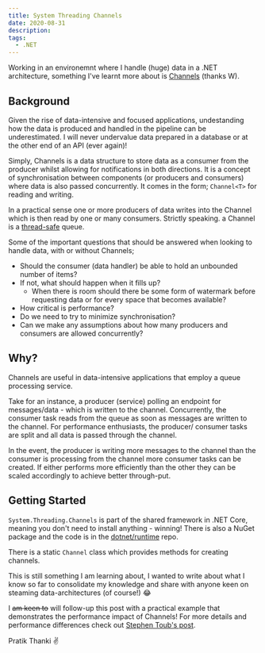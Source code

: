 ```yaml
---
title: System Threading Channels
date: 2020-08-31
description: 
tags:
  - .NET
---
```


Working in an environemnt where I handle (huge) data in a .NET architecture, something I've learnt more about is [Channels](https://devblogs.microsoft.com/dotnet/an-introduction-to-system-threading-channels/) (thanks W).


## Background

Given the rise of data-intensive and focused applications, undestanding how the data is produced and handled in the pipeline can 
be underestimated. I will never undervalue data prepared in a database or at the other end of an API (ever again)!

Simply, Channels is a data structure to store data as a consumer from the producer whilst allowing for notifications in both directions. 
It is a concept of synchronisation between components (or producers and consumers) where data is also passed concurrently. It comes in the form; 
`Channel<T>` for reading and writing.

In a practical sense one or more producers of data writes into the Channel which is then read by one or many consumers. Strictly speaking. 
a Channel is a [thread-safe](https://stackoverflow.com/questions/261683/what-is-the-meaning-of-the-term-thread-safe) queue.

Some of the important questions that should be answered when looking to handle data, with or without Channels;

- Should the consumer (data handler) be able to hold an unbounded number of items? 
- If not, what should happen when it fills up? 
  - When there is room should there be some form of watermark before requesting data or for every space that becomes available?
- How critical is performance? 
- Do we need to try to minimize synchronisation? 
- Can we make any assumptions about how many producers and consumers are allowed concurrently? 


## Why?

Channels are useful in data-intensive applications that employ a queue processing service. 

Take for an instance, a producer (service) polling an endpoint for messages/data - which is written to the channel. Concurrently, 
the consumer task reads from the queue as soon as messages are written to the channel. For performance enthusiasts, the producer/
consumer tasks are split and all data is passed through the channel.

In the event, the producer is writing more messages to the channel than the consumer is processing from the channel more consumer 
tasks can be created. If either performs more efficiently than the other they can be scaled accordingly to achieve better through-put. 


## Getting Started

`System.Threading.Channels` is part of the shared framework in .NET Core, meaning you don't need to install anything - winning! 
There is also a NuGet package and the code is in the [dotnet/runtime](https://github.com/dotnet/runtime/tree/df3930ecd237000813d1833286513d65557efffe/src/libraries/System.Threading.Channels) repo.

There is a static `Channel` class which provides methods for creating channels.

This is still something I am learning about, I wanted to write about what I know so far to consolidate my knowledge and share 
with anyone keen on steaming data-architectures (of course!) 😂

I <s>am keen to</s> will follow-up this post with a practical example that demonstrates the performance impact of Channels! For more details and 
performance differences check out [Stephen Toub's post](https://devblogs.microsoft.com/dotnet/an-introduction-to-system-threading-channels/).

Pratik Thanki ✌️
